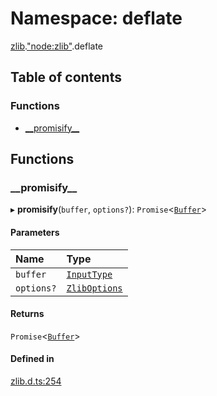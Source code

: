 # Namespace: deflate

[zlib](zlib.md).["node:zlib"](zlib._node_zlib_.md).deflate

## Table of contents

### Functions

- [\_\_promisify\_\_](zlib._node_zlib_.deflate.md#__promisify__)

## Functions

### \_\_promisify\_\_

▸ **__promisify__**(`buffer`, `options?`): `Promise`<[`Buffer`](buffer._buffer_.md#buffer)\>

#### Parameters

| Name | Type |
| :------ | :------ |
| `buffer` | [`InputType`](zlib._zlib_.md#inputtype) |
| `options?` | [`ZlibOptions`](../interfaces/zlib._zlib_.ZlibOptions.md) |

#### Returns

`Promise`<[`Buffer`](buffer._buffer_.md#buffer)\>

#### Defined in

[zlib.d.ts:254](https://github.com/goodcodedev/bun-types/blob/8bd1b3a/zlib.d.ts#L254)
